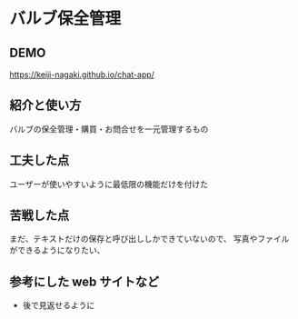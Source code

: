 # バルブ保全管理

## DEMO
https://keiji-nagaki.github.io/chat-app/

## 紹介と使い方

  バルブの保全管理・購買・お問合せを一元管理するもの


## 工夫した点
ユーザーが使いやすいように最低限の機能だけを付けた

## 苦戦した点

  まだ、テキストだけの保存と呼び出ししかできていないので、
  写真やファイルができるようになりたい、

## 参考にした web サイトなど

  - 後で見返せるように